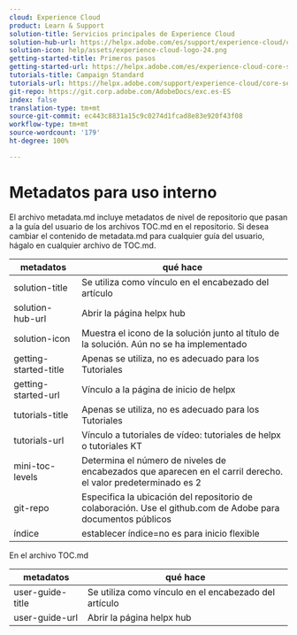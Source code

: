 ```yaml
---
cloud: Experience Cloud
product: Learn & Support
solution-title: Servicios principales de Experience Cloud
solution-hub-url: https://helpx.adobe.com/es/support/experience-cloud/core-services.html
solution-icon: help/assets/experience-cloud-logo-24.png
getting-started-title: Primeros pasos
getting-started-url: https://helpx.adobe.com/es/experience-cloud-core-services/get-started.html
tutorials-title: Campaign Standard
tutorials-url: https://helpx.adobe.com/support/experience-cloud/core-services.html
git-repo: https://git.corp.adobe.com/AdobeDocs/exc.es-ES
index: false
translation-type: tm+mt
source-git-commit: ec443c8831a15c9c0274d1fcad8e83e920f43f08
workflow-type: tm+mt
source-wordcount: '179'
ht-degree: 100%

---
```



<!-- We need better links for Getting Started and Tutorials. We can do this after we hit stage -->

# Metadatos para uso interno

El archivo metadata.md incluye metadatos de nivel de repositorio que pasan a la guía del usuario de los archivos TOC.md en el repositorio. Si desea cambiar el contenido de metadata.md para cualquier guía del usuario, hágalo en cualquier archivo de TOC.md.

| metadatos | qué hace |
|--- |--- |
| solution-title | Se utiliza como vínculo en el encabezado del artículo |
| solution-hub-url | Abrir la página helpx hub |
| solution-icon | Muestra el icono de la solución junto al título de la solución. Aún no se ha implementado |
| getting-started-title | Apenas se utiliza, no es adecuado para los Tutoriales |
| getting-started-url | Vínculo a la página de inicio de helpx |
| tutorials-title | Apenas se utiliza, no es adecuado para los Tutoriales |
| tutorials-url | Vínculo a tutoriales de vídeo: tutoriales de helpx o tutoriales KT |
| mini-toc-levels | Determina el número de niveles de encabezados que aparecen en el carril derecho. el valor predeterminado es 2 |
| git-repo | Especifica la ubicación del repositorio de colaboración. Use el github.com de Adobe para documentos públicos |
| índice | establecer índice=no es para inicio flexible |

En el archivo TOC.md

| metadatos | qué hace |
|--- |--- |
| user-guide-title | Se utiliza como vínculo en el encabezado del artículo |
| user-guide-url | Abrir la página helpx hub |
